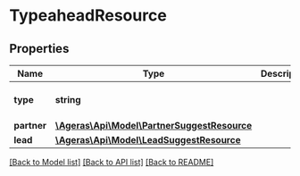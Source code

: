 # TypeaheadResource

## Properties
Name | Type | Description | Notes
------------ | ------------- | ------------- | -------------
**type** | **string** |  | [optional] [default to 'unknown']
**partner** | [**\Ageras\Api\Model\PartnerSuggestResource**](PartnerSuggestResource.md) |  | [optional] 
**lead** | [**\Ageras\Api\Model\LeadSuggestResource**](LeadSuggestResource.md) |  | [optional] 

[[Back to Model list]](../README.md#documentation-for-models) [[Back to API list]](../README.md#documentation-for-api-endpoints) [[Back to README]](../README.md)


